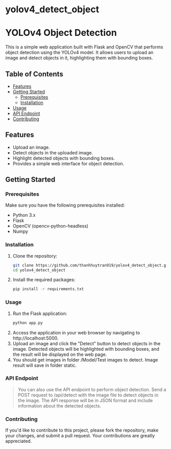 # yolov4_detect_object
# YOLOv4 Object Detection

This is a simple web application built with Flask and OpenCV that performs object detection using the YOLOv4 model. It allows users to upload an image and detect objects in it, highlighting them with bounding boxes.

## Table of Contents
- [Features](#features)
- [Getting Started](#getting-started)
  - [Prerequisites](#prerequisites)
  - [Installation](#installation)
- [Usage](#usage)
- [API Endpoint](#api-endpoint)
- [Contributing](#contributing)

## Features

- Upload an image.
- Detect objects in the uploaded image.
- Highlight detected objects with bounding boxes.
- Provides a simple web interface for object detection.

## Getting Started

### Prerequisites

Make sure you have the following prerequisites installed:

- Python 3.x
- Flask
- OpenCV (opencv-python-headless)
- Numpy

### Installation

1. Clone the repository:

   ```bash
   git clone https://github.com/thanhhuytran919/yolov4_detect_object.git
   cd yolov4_detect_object
2. Install the required packages:
   ```bash
   pip install -r requirements.txt

### Usage

1. Run the Flask application:
   ```bash
   python app.py
2. Access the application in your web browser by navigating to http://localhost:5000.
3. Upload an image and click the "Detect" button to detect objects in the image. Detected objects will be highlighted with bounding boxes, and the result will be displayed on the web page.
4. You should get images in folder /Model/Test images to detect. Image result will save in folder static.

### API Endpoint
  > You can also use the API endpoint to perform object detection. Send a POST request to /api/detect with the image file to detect objects in the image.
  > The API response will be in JSON format and include information about the detected objects.

### Contributing
If you'd like to contribute to this project, please fork the repository, make your changes, and submit a pull request. Your contributions are greatly appreciated.
  
